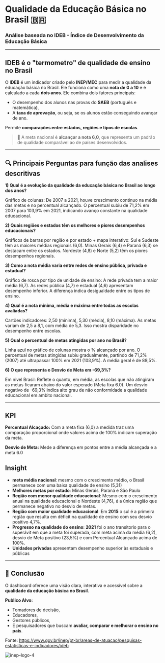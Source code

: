 # Qualidade da Educação Básica no Brasil 🇧🇷

### Análise baseada no IDEB - Índice de Desenvolvimento da Educação Básica

---
## IDEB é o "termometro" de qualidade de ensino no Brasil

O **IDEB** é um indicador criado pelo **INEP/MEC** para medir a qualidade da educação básica no Brasil. Ele funciona como uma **nota de 0 a 10** e é calculado a cada **dois anos**.
Ele combina dois fatores principais:
- O desempenho dos alunos nas provas do **SAEB** (português e matemática),
- A **taxa de aprovação**, ou seja, se os alunos estão conseguindo avançar de ano.

Permite **comparações entre estados, regiões e tipos de escolas**.

> 🎯 A meta nacional é **alcançar a nota 6,0**, que representa um padrão de qualidade comparável ao de países desenvolvidos.

---

## 🔍 Principais Perguntas para função das analises descritivas

**1) Qual é a evolução da qualidade da educação básica no Brasil ao longo dos anos?**

Gráfico de colunas: De 2007 a 2021, houve crescimento contínuo na média das metas e no percentual alcançado. O percentual subiu de 71,2% em 2007 para 103,9% em 2021, indicando avanço constante na qualidade educacional.

**2) Quais regiões e estados têm os melhores e piores desempenhos educacionais?**

Gráficos de barras por região e por estado + mapa interativo:
Sul e Sudeste têm as maiores médias regionais (6,0). Minas Gerais (6,4) e Paraná (6,3) se destacam entre os estados. Nordeste (4,8) e Norte (5,2) têm os piores desempenhos regionais.

**3) Como a nota média varia entre redes de ensino pública, privada e estadual?**

Gráfico de rosca por tipo de unidade de ensino:
A rede privada tem a maior média (6,7). As redes pública (4,7) e estadual (4,6) apresentam desempenho inferior. A diferença indica desigualdade entre os tipos de ensino.

**4) Qual é a nota mínima, média e máxima entre todas as escolas avaliadas?**

Cartões indicadores: 2,50 (mínima), 5,30 (média), 8,10 (máxima).
As metas variam de 2,5 a 8,1, com média de 5,3. Isso mostra disparidade no desempenho entre escolas.

**5) Qual o percentual de metas atingidas por ano no Brasil?**

Linha azul no gráfico de colunas mostra o % alcançado por ano.
O percentual de metas atingidas subiu gradualmente, partindo de 71,2% (2007) até ultrapassar 100% em 2021 (103,9%). A média geral é de 88,5%.

**6) O que representa o Desvio de Meta em -69,3%?**

Em nivel Brasil:
Reflete o quanto, em média, as escolas que não atingiram as metas ficaram abaixo do valor esperado (Meta fixa 6.0). Um desvio negativo de -69,3% indica alto grau de não conformidade a qualidade educacional em ambito nacional.

---

 ## KPI
 **Percentual Alcaçado:** Com a meta fixa (6,0) a medida traz uma comparação proporcional onde valores acima de 100% indicam superação da meta.
 
  **Desvio de Meta:** Mede a diferença em pontos entre a média alcançada e a meta 6.0

## Insight

-  **meta média nacional**: mesmo com o crescimento médio, o Brasil permanece com uma baixa qualidade de ensino (5,31)
-  **Melhores metas por estado**: Minas Gerais, Paraná e São Paulo
-  **Região com  menor qualidade educacional**: Mesmo com o crescimento anual na qualidade educacional o Nordeste (4,76), é a única região que permanece negativo no desvio de metas.
-  **Região com  maior qualidade educacional**: Em **2015** o sul é a primeira região que resulta em déficit na qualidade de ensino com seu desvio positivo 4,7%.
-  **Progresso na qualidade do ensino**: **2021** foi o ano transitorio para o superávit em que a meta foi superada, com meta acima da média (6,2), desvio de Meta positivo (23,5%) e com Percentual Alcançado acima de 100%.
-  **Unidades privadas** apresentam desempenho superior às estaduais e públicas

---

## 📌 Conclusão

O dashboard oferece uma visão clara, interativa e acessível sobre a **qualidade da educação básica no Brasil**.

**Publico Alvo:**

- Tomadores de decisão,
- Educadores,
- Gestores públicos,
- E pesquisadores que buscam **avaliar, comparar e melhorar o ensino no país**.

Fonte: https://www.gov.br/inep/pt-br/areas-de-atuacao/pesquisas-estatisticas-e-indicadores/ideb

![inep-logo-4](https://github.com/user-attachments/assets/39ec4add-443a-4f54-9a2f-f7d157e6c78a)

